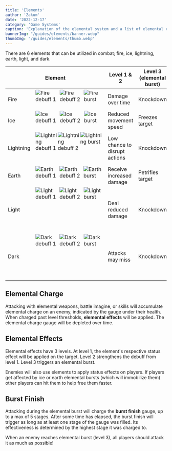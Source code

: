```yaml
---
title: 'Elements'
author: 'Zakum'
date: '2022-12-17'
category: 'Game Systems'
caption: 'Explanation of the elemental system and a list of elemental effects.'
bannerImg: "/guides/elements/banner.webp"
thumbImg: "/guides/elements/thumb.webp"
---
```


<script>
    import StickyNote from '$lib/components/StickyNote.svelte';
</script>

<style>
    img {
        margin: 0;
    }
    table {
        font-size: 1rem;
    }
</style>

There are 6 elements that can be utilized in combat; fire, ice, lightning, earth, light, and dark.

<table class="full-bleed">
	<thead>
		<th colspan="2">Element</th>
		<th>Level 1 & 2</th>
		<th>Level 3 (elemental burst)</th>
        <th>Burst Finish</th>
	</thead>
	<tbody>
		<tr>
			<td>Fire</td>
            <td style="display: flex">
                <img src="/images/StatusAilment/UI_StatusAilment_1000.png" alt="Fire debuff 1">
                <img src="/images/StatusAilment/UI_StatusAilment_1001.png" alt="Fire debuff 2">
                <img src="/images/StatusAilment/UI_StatusAilment_1002.png" alt="Fire burst">
            </td>
			<td>Damage over time</td>
            <td>Knockdown</td>
			<td>Deals heavy damage</td>
		</tr>
        <tr>
			<td>Ice</td>
            <td style="display: flex">
                <img src="/images/StatusAilment/UI_StatusAilment_1003.png" alt="Ice debuff 1">
                <img src="/images/StatusAilment/UI_StatusAilment_1004.png" alt="Ice debuff 2">
                <img src="/images/StatusAilment/UI_StatusAilment_1005.png" alt="Ice burst">
            </td>
			<td>Reduced movement speed</td>
            <td>Freezes target</td>
			<td>Deals damage</td>
		</tr>
        <tr>
			<td>Lightning</td>
            <td style="display: flex">
                <img src="/images/StatusAilment/UI_StatusAilment_1006.png" alt="Lightning debuff 1">
                <img src="/images/StatusAilment/UI_StatusAilment_1007.png" alt="Lightning debuff 2">
                <img src="/images/StatusAilment/UI_StatusAilment_1008.png" alt="Lightning burst">
            </td>
			<td>Low chance to disrupt actions</td>
            <td>Knockdown</td>
			<td>Deals damage and paralyzes target</td>
		</tr>
        <tr>
			<td>Earth</td>
            <td style="display: flex">
                <img src="/images/StatusAilment/UI_StatusAilment_1009.png" alt="Earth debuff 1">
                <img src="/images/StatusAilment/UI_StatusAilment_1010.png" alt="Earth debuff 2">
                <img src="/images/StatusAilment/UI_StatusAilment_1011.png" alt="Earth burst">
            </td>
			<td>Receive increased damage</td>
			<td>Petrifies target</td>
            <td>Deals damage</td>
		</tr>
        <tr>
			<td>Light</td>
            <td style="display: flex">
                <img src="/images/StatusAilment/UI_StatusAilment_1012.png" alt="Light debuff 1">
                <img src="/images/StatusAilment/UI_StatusAilment_1013.png" alt="Light debuff 2">
                <img src="/images/StatusAilment/UI_StatusAilment_1014.png" alt="Light burst">
            </td>
			<td>Deal reduced damage</td>
			<td>Knockdown</td>
            <td>Deals damage and grants HP regen to nearby players</td>
		</tr>
        <tr>
			<td>Dark</td>
            <td style="display: flex">
                <img src="/images/StatusAilment/UI_StatusAilment_1015.png" alt="Dark debuff 1">
                <img src="/images/StatusAilment/UI_StatusAilment_1016.png" alt="Dark debuff 2">
                <img src="/images/StatusAilment/UI_StatusAilment_1017.png" alt="Dark burst">
            </td>
			<td>Attacks may miss</td>
			<td>Knockdown</td>
            <td>Deals damage and inflicts life steal against target</td>
		</tr>
	</tbody>
</table>

## Elemental Charge
Attacking with elemental weapons, battle imagine, or skills will accumulate elemental charge on an enemy, indicated by the gauge under their health. When charged past level thresholds, **elemental effects** will be applied. The elemental charge gauge will be depleted over time.

<!-- Elemental charge is accumulated regardless of the element of the weapon, skill, or imagine you are using in combat, so all players can contribute towards the gauge. -->

## Elemental Effects
Elemental effects have 3 levels. At level 1, the element's respective status effect will be applied on the target. Level 2 strengthens the debuff from level 1. Level 3 triggers an elemental burst.

Enemies will also use elements to apply status effects on players. If players get affected by ice or earth elemental bursts (which will immobilize them) other players can hit them to help free them faster.

## Burst Finish
Attacking during the elemental burst will charge the **burst finish** gauge, up to a max of 5 stages. After some time has elapsed, the burst finish will trigger as long as at least one stage of the gauge was filled. Its effectiveness is determined by the highest stage it was charged to.

<StickyNote type="tip">
    When an enemy reaches elemental burst (level 3), all players should attack it as much as possible!
</StickyNote>

<!-- Element is applied => charge to level 1 => charge to level 2 => charge to level 3 (burst) & charge burst finish => burst finish damage -->

<!-- ## Closing notes
<StickyNote type="warning">
    The following are my <strong>unconfirmed</strong> thoughts on element mechanics.
</StickyNote>

It seems that the element is permanently determined by the first hit on an enemy. Also, it would make sense that skills override weapon elements, i.e. fireblast would apply fire even when using a lightning weapon, because most classes have a non-elemental set of skills. If weapon overrode skill, then the fire abilities on twin striker couldn't be utilized effectively with a lightning weapon. -->